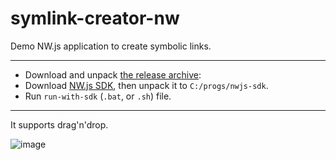 # symlink-creator-nw

Demo NW.js application to create symbolic links.

---

- Download and unpack [the release archive](https://github.com/AlttiRi/symlink-creator-nw/releases): 
- Download [NW.js SDK](https://nwjs.io/), then unpack it to `C:/progs/nwjs-sdk`.
- Run `run-with-sdk` (`.bat`, or `.sh`) file.

---

It supports drag'n'drop.

![image](https://user-images.githubusercontent.com/16310547/210879324-2dd796fb-c782-4286-9cec-d0595c692554.png)
